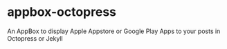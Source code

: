 appbox-octopress
================

An AppBox to display Apple Appstore or Google Play Apps to your posts in Octopress or Jekyll
